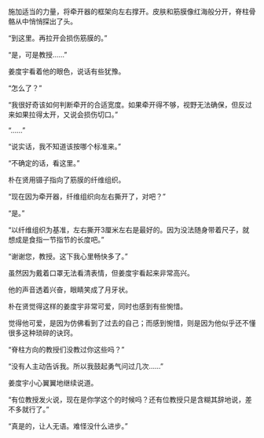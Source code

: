 施加适当的力量，将牵开器的框架向左右撑开。皮肤和筋膜像红海般分开，脊柱骨骼从中悄悄探出了头。

“到这里。再拉开会损伤筋膜的。”

“是，可是教授……”

姜度宇看着他的眼色，说话有些犹豫。

“怎么了？”

“我很好奇该如何判断牵开的合适宽度。如果牵开得不够，视野无法确保，但反过来如果拉得太开，又说会损伤切口。”

“……”

“说实话，我不知道该按哪个标准来。”

“不确定的话，看这里。”

朴在贤用镊子指向了筋膜的纤维组织。

“现在因为牵开器，纤维组织向左右撕开了，对吧？”

“是。”

“以纤维组织为基准，左右撕开3厘米左右是最好的。因为没法随身带着尺子，就想成是食指一节指节的长度吧。”

“谢谢您，教授。这下我心里畅快多了。”

虽然因为戴着口罩无法看清表情，但姜度宇看起来非常高兴。

他的声音透着兴奋，眼睛笑成了月牙状。

朴在贤觉得这样的姜度宇非常可爱，同时也感到有些惋惜。

觉得他可爱，是因为仿佛看到了过去的自己；而感到惋惜，则是因为他似乎还不懂很多这种琐碎的诀窍。

“脊柱方向的教授们没教过你这些吗？”

“没有人主动告诉我。所以我鼓起勇气问过几次……”

姜度宇小心翼翼地继续说道。

“有位教授发火说，现在是你学这个的时候吗？还有位教授只是含糊其辞地说，差不多就行了。”

“真是的，让人无语。难怪没什么进步。”